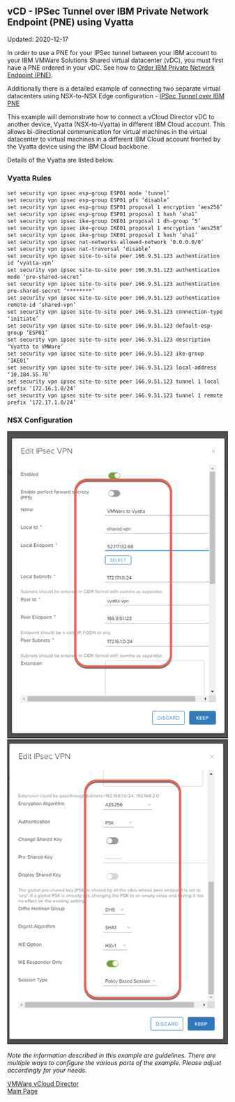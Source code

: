 ## vCD - IPSec Tunnel over IBM Private Network Endpoint (PNE) using Vyatta

Updated: 2020-12-17

In order to use a PNE for your IPSec tunnel between your IBM account to your IBM VMWare Solutions Shared virtual datacenter (vDC), you must first have a PNE ordered in your vDC.  See how to [Order IBM Private Network Endpoint (PNE)](https://mlwiles.github.io/vmwaresolutions/vcd/order-pne/).  

Additionally there is a detailed example of connecting two separate virtual datacenters using NSX-to-NSX Edge configuration - [IPSec Tunnel over IBM PNE](https://mlwiles.github.io/vmwaresolutions/vcd/ipsec-pne/)  

This example will demonstrate how to connect a vCloud Director vDC to another device, Vyatta (NSX-to-Vyatta) in different IBM Cloud account.  This allows bi-directional communication for virtual machines in the virtual datacenter to virtual machines in a different IBM Cloud account fronted by the Vyatta device using the IBM Cloud backbone.  

Details of the Vyatta are listed below.

### Vyatta Rules

```
set security vpn ipsec esp-group ESP01 mode ‘tunnel’
set security vpn ipsec esp-group ESP01 pfs ‘disable’
set security vpn ipsec esp-group ESP01 proposal 1 encryption ‘aes256’
set security vpn ipsec esp-group ESP01 proposal 1 hash ‘sha1’
set security vpn ipsec ike-group IKE01 proposal 1 dh-group ‘5’
set security vpn ipsec ike-group IKE01 proposal 1 encryption ‘aes256’
set security vpn ipsec ike-group IKE01 proposal 1 hash ‘sha1’
set security vpn ipsec nat-networks allowed-network ‘0.0.0.0/0’
set security vpn ipsec nat-traversal ‘disable’
set security vpn ipsec site-to-site peer 166.9.51.123 authentication id ‘vyatta-vpn’
set security vpn ipsec site-to-site peer 166.9.51.123 authentication mode ‘pre-shared-secret’
set security vpn ipsec site-to-site peer 166.9.51.123 authentication pre-shared-secret ‘********’
set security vpn ipsec site-to-site peer 166.9.51.123 authentication remote-id ‘shared-vpn’
set security vpn ipsec site-to-site peer 166.9.51.123 connection-type ‘initiate’
set security vpn ipsec site-to-site peer 166.9.51.123 default-esp-group ‘ESP01’
set security vpn ipsec site-to-site peer 166.9.51.123 description ‘Vyatta to VMWare’
set security vpn ipsec site-to-site peer 166.9.51.123 ike-group ‘IKE01’
set security vpn ipsec site-to-site peer 166.9.51.123 local-address ‘10.184.55.70’
set security vpn ipsec site-to-site peer 166.9.51.123 tunnel 1 local prefix ‘172.16.1.0/24’
set security vpn ipsec site-to-site peer 166.9.51.123 tunnel 1 remote prefix ‘172.17.1.0/24’
```

### NSX Configuration 

<img src="images/1-vdc-vpn.png" width="1000" style="border: 1px solid black">

<img src="images/2-vdc-vpn.png" width="1000" style="border: 1px solid black">


_Note the information described in this example are guidelines.  There are multiple ways to configure the various parts of the example.  Please adjust accordingly for your needs._

[VMWare vCloud Director](https://mlwiles.github.io/vmwaresolutions/vcd/)<br/>
[Main Page](https://mlwiles.github.io/vmwaresolutions)
